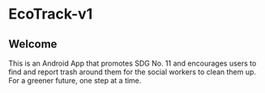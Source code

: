 # EcoTrack-v1
## Welcome
This is an Android App that promotes SDG No. 11 and encourages users to find and report trash around them for the social workers to clean them up.</br> For a greener future, one step at a time.
